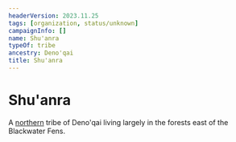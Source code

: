 ```yaml
---
headerVersion: 2023.11.25
tags: [organization, status/unknown]
campaignInfo: []
name: Shu'anra
typeOf: tribe
ancestry: Deno'qai
title: Shu'anra
---
```

# Shu'anra

A [northern](<./northern-tribes.md>) tribe of Deno'qai living largely in the forests east of the Blackwater Fens.